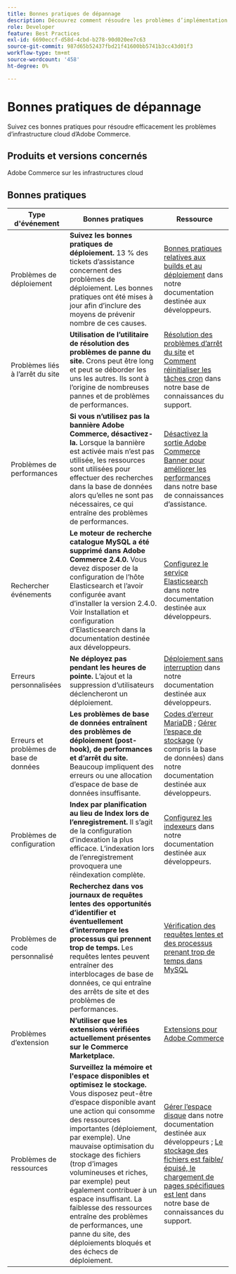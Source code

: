```yaml
---
title: Bonnes pratiques de dépannage
description: Découvrez comment résoudre les problèmes d’implémentation d’Adobe Commerce.
role: Developer
feature: Best Practices
exl-id: 6690eccf-d58d-4cbd-b278-90d020ee7c63
source-git-commit: 987d65b52437fbd21f41600bb5741b3cc43d01f3
workflow-type: tm+mt
source-wordcount: '458'
ht-degree: 0%

---
```


# Bonnes pratiques de dépannage

Suivez ces bonnes pratiques pour résoudre efficacement les problèmes d’infrastructure cloud d’Adobe Commerce.

## Produits et versions concernés

Adobe Commerce sur les infrastructures cloud

## Bonnes pratiques

| Type d&#39;événement | Bonnes pratiques | Ressource |
|----------------------------|----------------------------------------------------------------------------------------------------------------------------------------------------------------------------------------------------------------------------------------------------------------------------------------------------------------------------------------------------------------------------------------------------|-------------------------------------------------------------------------------------------------------------------------------------------------------------------------------------------------------------------------------------------------------------------------------------------------------------------------------------------------------------------------------------------------------|
| Problèmes de déploiement | **Suivez les bonnes pratiques de déploiement.** 13 % des tickets d’assistance concernent des problèmes de déploiement. Les bonnes pratiques ont été mises à jour afin d’inclure des moyens de prévenir nombre de ces causes. | [Bonnes pratiques relatives aux builds et au déploiement](https://experienceleague.adobe.com/fr/docs/commerce-cloud-service/user-guide/develop/deploy/best-practices#best-practices) dans notre documentation destinée aux développeurs. |
| Problèmes liés à l’arrêt du site | **Utilisation de l’utilitaire de résolution des problèmes de panne du site.** Crons peut être long et peut se déborder les uns les autres. Ils sont à l’origine de nombreuses pannes et de problèmes de performances. | [Résolution des problèmes d’arrêt du site](https://experienceleague.adobe.com/docs/commerce-knowledge-base/kb/troubleshooting/site-down-or-unresponsive/magento-site-down-troubleshooter.html?lang=fr) et [Comment réinitialiser les tâches cron](https://experienceleague.adobe.com/docs/commerce-knowledge-base/kb/troubleshooting/miscellaneous/cron-job-is-stuck-in-running-status.html?lang=fr) dans notre base de connaissances du support. |
| Problèmes de performances | **Si vous n’utilisez pas la bannière Adobe Commerce, désactivez-la.** Lorsque la bannière est activée mais n’est pas utilisée, les ressources sont utilisées pour effectuer des recherches dans la base de données alors qu’elles ne sont pas nécessaires, ce qui entraîne des problèmes de performances. | [Désactivez la sortie Adobe Commerce Banner pour améliorer les performances](https://experienceleague.adobe.com/docs/commerce-knowledge-base/kb/troubleshooting/miscellaneous/disable-magento-banner-output-to-improve-site-performance.html?lang=fr) dans notre base de connaissances d’assistance. |
| Rechercher événements | **Le moteur de recherche catalogue MySQL a été supprimé dans Adobe Commerce 2.4.0.** Vous devez disposer de la configuration de l’hôte Elasticsearch et l’avoir configurée avant d’installer la version 2.4.0. Voir Installation et configuration d’Elasticsearch dans la documentation destinée aux développeurs. | [Configurez le service Elasticsearch](https://experienceleague.adobe.com/fr/docs/commerce-cloud-service/user-guide/configure/service/elasticsearch) dans notre documentation destinée aux développeurs. |
| Erreurs personnalisées | **Ne déployez pas pendant les heures de pointe.** L’ajout et la suppression d’utilisateurs déclencheront un déploiement. | [Déploiement sans interruption](https://experienceleague.adobe.com/fr/docs/commerce-cloud-service/user-guide/develop/deploy/reduce-downtime) dans notre documentation destinée aux développeurs. |
| Erreurs et problèmes de base de données | **Les problèmes de base de données entraînent des problèmes de déploiement (post-hook), de performances et d’arrêt du site.** Beaucoup impliquent des erreurs ou une allocation d’espace de base de données insuffisante. | [Codes d’erreur MariaDB](https://mariadb.com/kb/en/library/mariadb-error-codes/#mariadb-specific-error-codes) ; [Gérer l’espace de stockage](https://experienceleague.adobe.com/fr/docs/commerce-cloud-service/user-guide/develop/storage/manage-disk-space) (y compris la base de données) dans notre documentation destinée aux développeurs. |
| Problèmes de configuration | **Index par planification au lieu de Index lors de l’enregistrement.** Il s’agit de la configuration d’indexation la plus efficace. L’indexation lors de l’enregistrement provoquera une réindexation complète. | [Configurez les indexeurs](../../../configuration/cli/manage-indexers.md#configure-indexers) dans notre documentation destinée aux développeurs. |
| Problèmes de code personnalisé | **Recherchez dans vos journaux de requêtes lentes des opportunités d’identifier et éventuellement d’interrompre les processus qui prennent trop de temps.** Les requêtes lentes peuvent entraîner des interblocages de base de données, ce qui entraîne des arrêts de site et des problèmes de performances. | [Vérification des requêtes lentes et des processus prenant trop de temps dans MySQL](https://experienceleague.adobe.com/docs/commerce-knowledge-base/kb/troubleshooting/database/checking-slow-queries-and-processes-mysql.html?lang=fr) |
| Problèmes d’extension | **N’utiliser que les extensions vérifiées actuellement présentes sur le Commerce Marketplace.** | [&#x200B; Extensions pour Adobe Commerce &#x200B;](https://marketplace.magento.com/extensions.html) |
| Problèmes de ressources | **Surveillez la mémoire et l&#39;espace disponibles et optimisez le stockage.** Vous disposez peut-être d’espace disponible avant une action qui consomme des ressources importantes (déploiement, par exemple). Une mauvaise optimisation du stockage des fichiers (trop d’images volumineuses et riches, par exemple) peut également contribuer à un espace insuffisant. La faiblesse des ressources entraîne des problèmes de performances, une panne du site, des déploiements bloqués et des échecs de déploiement. | [Gérer l’espace disque](https://experienceleague.adobe.com/fr/docs/commerce-cloud-service/user-guide/develop/storage/manage-disk-space) dans notre documentation destinée aux développeurs ; [Le stockage des fichiers est faible/épuisé, le chargement de pages spécifiques est lent](https://experienceleague.adobe.com/docs/commerce-knowledge-base/kb/troubleshooting/miscellaneous/file-storage-low-specific-page-loads-are-slow.html?lang=fr) dans notre base de connaissances du support. |
